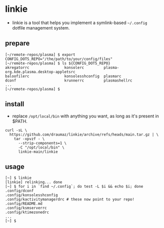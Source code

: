 # linkie
- linkie is a tool that helps you implement a symlink-based ```~/.config``` dotfile management system.

## prepare
```
[~/remote-repos/plasma] $ export CONFIG_DOTS_REPO="/the/path/to/your/config/files"
[~/remote-repos/plasma] $ ls ${CONFIG_DOTS_REPO}
akregatorrc                konsolerc         plasma-org.kde.plasma.desktop-appletsrc
baloofilerc                konsolesshconfig  plasmarc
dconf                      krunnerrc         plasmashellrc
...
[~/remote-repos/plasma] $
```

## install
- replace ```/opt/local/bin``` with anything you want, as long as it's present in $PATH.
```
curl -sL \
  https://github.com/draumaz/linkie/archive/refs/heads/main.tar.gz | \
    tar -xpvzf - \
      --strip-components=1 \
      -C "/opt/local/bin" \
      linkie-main/linkie
```

## usage
```
[~] $ linkie
[linkie] relinking... done
[~] $ for i in `find ~/.config`; do test -L $i && echo $i; done
.config/dconf
.config/konsolesshconfig
.config/kactivitymanagerdrc # these now point to your repo!
.config/README.md
.config/ksmserverrc
.config/ktimezonedrc
...
[~] $
```
